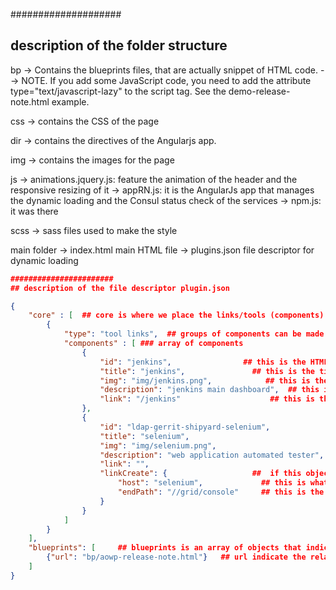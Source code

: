 ####################
## description of the folder structure

bp 
-> Contains the blueprints files, that are actually snippet of HTML code. 
--> NOTE.  If you add some JavaScript code, you need to add the attribute type="text/javascript-lazy"  to the script tag. See the demo-release-note.html example.

css
-> contains the CSS of the page

dir
-> contains the directives of the Angularjs app.

img
-> contains the images for the page

js
-> animations.jquery.js: feature the animation of the header and the responsive resizing of it
-> appRN.js: it is the AngularJs app that manages the dynamic loading and the Consul status check of the services
-> npm.js: it was there

scss
-> sass files used to make the style

main folder
-> index.html main HTML file
-> plugins.json file descriptor for dynamic loading

```json
#######################
## description of the file descriptor plugin.json

{
    "core" : [  ## core is where we place the links/tools (components)
        {
            "type": "tool links",  ## groups of components can be made and given type (like "tool links", "admin links", "jenkins links", etc.)
            "components" : [ ### array of components
                {
                    "id": "jenkins",                ## this is the HTML id 
                    "title": "jenkins",               ## this is the title that is eventually used if the image is missing
                    "img": "img/jenkins.png",            ## this is the relative (or absolute) path to the logo image
                    "description": "jenkins main dashboard",  ## this is a few words description that will go under the title/logo
                    "link": "/jenkins"                    ## this is the link (relative of absolute path) to the service         
                }, 
                {
                    "id": "ldap-gerrit-shipyard-selenium",
                    "title": "selenium",
                    "img": "img/selenium.png",
                    "description": "web application automated tester",
                    "link": "",
                    "linkCreate": {                   ##  if this object is present, then the link is created dynamically
                        "host": "selenium",             ## this is what is used as host parameter in createUrl
                        "endPath": "//grid/console"     ## this is the final part of the path that some services have
                    }
                }
            ]
        }
    ],
    "blueprints": [     ## blueprints is an array of objects that indicate the file to be loaded dynamically
        {"url": "bp/aowp-release-note.html"}   ## url indicate the relative path of the file to be included; the files should be saved in bp folder
    ]
}
```



